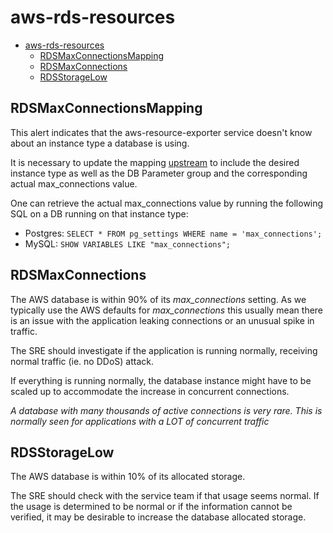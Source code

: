 # aws-rds-resources

- [aws-rds-resources](#aws-rds-resources)
  - [RDSMaxConnectionsMapping](#rdsmaxconnectionsmapping)
  - [RDSMaxConnections](#rdsmaxconnections)
  - [RDSStorageLow](#rdsstoragelow)

## RDSMaxConnectionsMapping

This alert indicates that the aws-resource-exporter service doesn't know about an instance type a database is using.

It is necessary to update the mapping [upstream](https://github.com/app-sre/aws-resource-exporter/blob/master/pkg/rds.go#L16) to include the desired instance type as well as the DB Parameter group and the corresponding actual max_connections value.

One can retrieve the actual max_connections value by running the following SQL on a DB running on that instance type:
* Postgres: `SELECT * FROM pg_settings WHERE name = 'max_connections';`
* MySQL: `SHOW VARIABLES LIKE "max_connections";`

## RDSMaxConnections

The AWS database is within 90% of its _max_connections_ setting. As we typically use the AWS defaults for _max_connections_ this usually mean there is an issue with the application leaking connections or an unusual spike in traffic.

The SRE should investigate if the application is running normally, receiving normal traffic (ie. no DDoS) attack.

If everything is running normally, the database instance might have to be scaled up to accommodate the increase in concurrent connections.

*A database with many thousands of active connections is very rare. This is normally seen for applications with a LOT of concurrent traffic*

## RDSStorageLow

The AWS database is within 10% of its allocated storage.

The SRE should check with the service team if that usage seems normal. If the usage is determined to be normal or if the information cannot be verified, it may be desirable to increase the database allocated storage.
